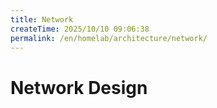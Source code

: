 ```yaml
---
title: Network
createTime: 2025/10/10 09:06:38
permalink: /en/homelab/architecture/network/
---
```


# Network Design
